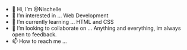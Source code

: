 - 👋 Hi, I’m @Nischelle
- 👀 I’m interested in ... Web Development
- 🌱 I’m currently learning ... HTML and CSS
- 💞️ I’m looking to collaborate on ... Anything and everything, im always open to feedback.
- 📫 How to reach me ... 

<!---
Nischelle/Nischelle is a ✨ special ✨ repository because its `README.md` (this file) appears on your GitHub profile.
You can click the Preview link to take a look at your changes.
--->
